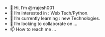 - 👋 Hi, I’m @rrajesh001
- 👀 I’m interested in : Web Tech/Python.
- 🌱 I’m currently learning : new Technologies.
- 💞️ I’m looking to collaborate on ...
- 📫 How to reach me ...

<!---
rrajesh001/rrajesh001 is a ✨ special ✨ repository because its `README.md` (this file) appears on your GitHub profile.
You can click the Preview link to take a look at your changes.
--->
